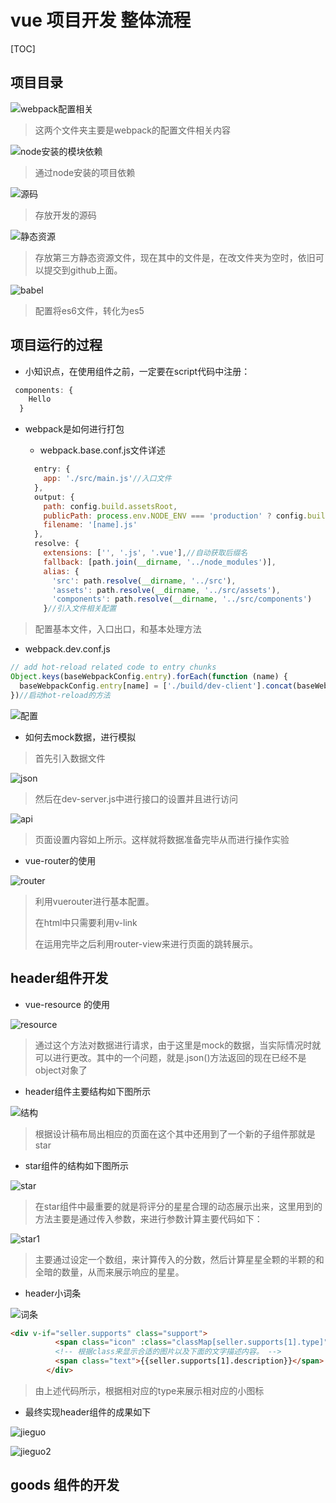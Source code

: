# vue 项目开发 整体流程

[TOC]

## 项目目录

![webpack配置相关](./webpack_1.png)

> 这两个文件夹主要是webpack的配置文件相关内容



![node安装的模块依赖](./yilai.png)

> 通过node安装的项目依赖

![源码](./src.png)

> 存放开发的源码

![静态资源](./st.png)

> 存放第三方静态资源文件，现在其中的文件是，在改文件夹为空时，依旧可以提交到github上面。

![babel](./babel.png)

> 配置将es6文件，转化为es5

## 项目运行的过程

* 小知识点，在使用组件之前，一定要在script代码中注册：

```javascript
 components: {
    Hello
  }
```

* webpack是如何进行打包

  * webpack.base.conf.js文件详述

  ```javascript
    entry: {
      app: './src/main.js'//入口文件
    },
    output: {
      path: config.build.assetsRoot,
      publicPath: process.env.NODE_ENV === 'production' ? config.build.assetsPublicPath : config.dev.assetsPublicPath,
      filename: '[name].js'
    },
    resolve: {
      extensions: ['', '.js', '.vue'],//自动获取后缀名
      fallback: [path.join(__dirname, '../node_modules')],
      alias: {
        'src': path.resolve(__dirname, '../src'),
        'assets': path.resolve(__dirname, '../src/assets'),
        'components': path.resolve(__dirname, '../src/components')
      }//引入文件相关配置
  ```

> 配置基本文件，入口出口，和基本处理方法

* webpack.dev.conf.js

```javascript
// add hot-reload related code to entry chunks
Object.keys(baseWebpackConfig.entry).forEach(function (name) {
  baseWebpackConfig.entry[name] = ['./build/dev-client'].concat(baseWebpackConfig.entry[name])
})//启动hot-reload的方法
```

![配置](./webpack2.png)

* 如何去mock数据，进行模拟

> 首先引入数据文件

![json](./json.png)

> 然后在dev-server.js中进行接口的设置并且进行访问

![api](./api.png)

> 页面设置内容如上所示。这样就将数据准备完毕从而进行操作实验



* vue-router的使用

![router](./router.png)

> 利用vuerouter进行基本配置。
>
> 在html中只需要利用v-link
>
> 在运用完毕之后利用router-view来进行页面的跳转展示。

## header组件开发

* vue-resource 的使用

![resource](./resource.png)

> 通过这个方法对数据进行请求，由于这里是mock的数据，当实际情况时就可以进行更改。其中的一个问题，就是.json()方法返回的现在已经不是object对象了

* header组件主要结构如下图所示

![结构](./header.png)

> 根据设计稿布局出相应的页面在这个其中还用到了一个新的子组件那就是star

* star组件的结构如下图所示

![star](./star.png)

> 在star组件中最重要的就是将评分的星星合理的动态展示出来，这里用到的方法主要是通过传入参数，来进行参数计算主要代码如下：

![star1](./jisuanstar.png)

> 主要通过设定一个数组，来计算传入的分数，然后计算星星全颗的半颗的和全暗的数量，从而来展示响应的星星。

* header小词条

![词条](./citiao.png)

```html
<div v-if="seller.supports" class="support">
          <span class="icon" :class="classMap[seller.supports[1].type]"></span>
          <!-- 根据class来显示合适的图片以及下面的文字描述内容。 -->
          <span class="text">{{seller.supports[1].description}}</span>
        </div>
```

> 由上述代码所示，根据相对应的type来展示相对应的小图标

* 最终实现header组件的成果如下

![jieguo](./header1.png)

![jieguo2](./header2.png)

## goods 组件的开发

